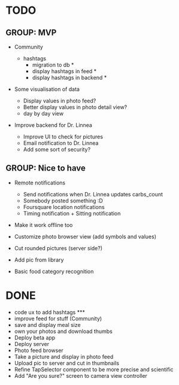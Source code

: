 # TODO

## GROUP: MVP

- Community
  - hashtags
    - migration to db *
    - display hashtags in feed *
    - display hashtags in backend *

- Some visualisation of data
  - Display values in photo feed?
  - Better display values in photo detail view?
  - day by day view

- Improve backend for Dr. Linnea
  - Improve UI to check for pictures
  - Email notification to Dr. Linnea
  - Add some sort of security?




## GROUP: Nice to have

- Remote notifications
  - Send notifications when Dr. Linnea updates carbs_count
  - Somebody posted something :D
  - Foursquare location notifications
  - Timing notification + Sitting notification

- Make it work offline too
- Customize photo browser view (add symbols and values)
- Cut rounded pictures (server side?)
- Add pic from library
- Basic food category recognition


# DONE

- code ux to add hashtags ***
- improve feed for stuff (Community)
- save and display meal size
- own your photos and download thumbs
- Deploy beta app
- Deploy server
- Photo feed browser
- Take a picture and display in photo feed
- Upload pic to server and cut in thumbnails
- Refine TapSelector component to be more precise and scientific
- Add "Are you sure?" screen to camera view controller
